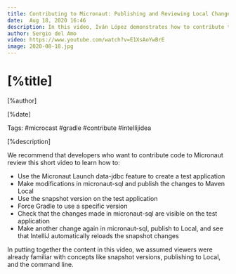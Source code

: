 ```yaml
---
title: Contributing to Micronaut: Publishing and Reviewing Local Changes
date:  Aug 18, 2020 16:46
description: In this video, Iván López demonstrates how to contribute to Micronaut and test your changes locally before submitting a PR.
author: Sergio del Amo
video: https://www.youtube.com/watch?v=E1XsAoYwBrE
image: 2020-08-18.jpg
---
```


# [%title]

[%author]

[%date] 

Tags: #microcast #gradle #contribute #intellijidea

[%description]

We recommend that developers who want to contribute code to Micronaut review this short video to learn how to: 

- Use the Micronaut Launch data-jdbc feature to create a test application
- Make modifications in micronaut-sql and publish the changes to Maven Local
- Use the snapshot version on the test application
- Force Gradle to use a specific version
- Check that the changes made in micronaut-sql are visible on the test application
- Make another change again in micronaut-sql, publish to Local, and see that IntelliJ automatically reloads the snapshot changes

In putting together the content in this video, we assumed viewers were already familiar with concepts like snapshot versions, publishing to Local, and the command line.

